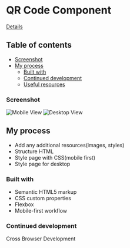 # QR Code Component

[Details](https://frontendmentor.io/challenges/nft-preview-card-component-SbdUL_w0U)

## Table of contents

- [Screenshot](#screenshot)
- [My process](#my-process)
  - [Built with](#built-with)
  - [Continued development](#continued-development)
  - [Useful resources](#useful-resources)

### Screenshot

![Mobile View]()
![Desktop View]()

## My process

- Add any additional resources(images, styles)
- Structure HTML
- Style page with CSS(mobile first)
- Style page for desktop

### Built with

- Semantic HTML5 markup
- CSS custom properties
- Flexbox
- Mobile-first workflow

### Continued development

Cross Browser Development
